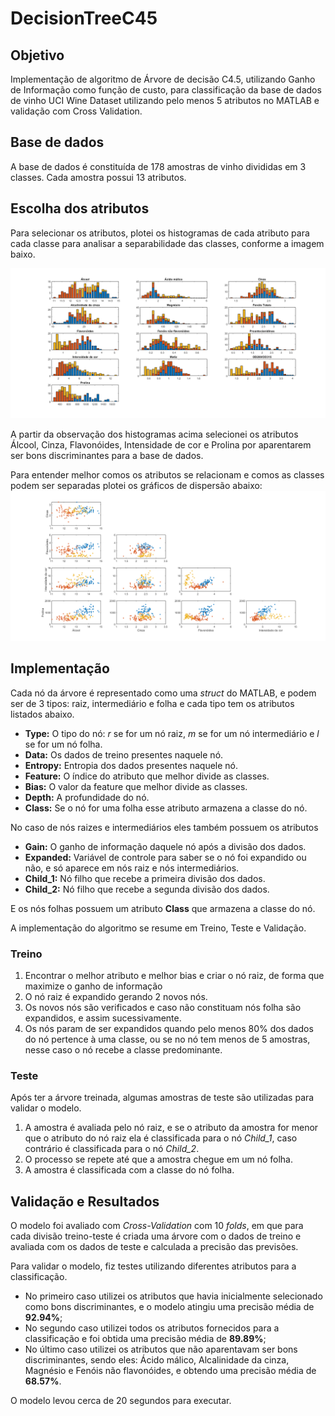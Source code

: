 # DecisionTreeC45

## Objetivo
Implementação de algoritmo de Árvore de decisão C4.5, utilizando Ganho de Informação como função de custo, para classificação da base de dados de vinho UCI Wine Dataset utilizando pelo menos 5 atributos no MATLAB e validação com Cross Validation.

## Base de dados
A base de dados é constituída de 178 amostras de vinho divididas em 3 classes. Cada amostra possui 13 atributos.

## Escolha dos atributos
Para selecionar os atributos, plotei os histogramas de cada atributo para cada classe para analisar a separabilidade das classes, conforme a imagem baixo.

![Histogramas](https://github.com/Igorlinharesb/DecisionTreeC45/blob/master/images/histograms.png)

 A partir da observação dos histogramas acima selecionei os atributos Álcool, Cinza, Flavonóides, Intensidade de cor e Prolina por aparentarem ser bons discriminantes para a base de dados.
 
 Para entender melhor comos os atributos se relacionam e comos as classes podem ser separadas plotei os gráficos de dispersão abaixo:
 ![Pairplots](https://github.com/Igorlinharesb/DecisionTreeC45/blob/master/images/scatter_plots.png)
 
 ## Implementação
 Cada nó da árvore é representado como uma *struct* do MATLAB, e podem ser de 3 tipos: raiz, intermediário e folha e cada tipo tem os atributos listados abaixo.
 
 * **Type:** O tipo do nó: *r* se for um nó raiz, *m* se for um nó intermediário e *l* se for um nó folha.
 * **Data:** Os dados de treino presentes naquele nó.
 * **Entropy:** Entropia dos dados presentes naquele nó.
 * **Feature:** O índice do atributo que melhor divide as classes.
 * **Bias:** O valor da feature que melhor divide as classes.
 * **Depth:** A profundidade do nó.
 * **Class:** Se o nó for uma folha esse atributo armazena a classe do nó.
 
 No caso de nós raizes e intermediários eles também possuem os atributos

 * **Gain:** O ganho de informação daquele nó após a divisão dos dados.
 * **Expanded:** Variável de controle para saber se o nó foi expandido ou não, e só aparece em nós raiz e nós intermediários.
 * **Child_1:** Nó filho que recebe a primeira divisão dos dados.
 * **Child_2:** Nó filho que recebe a segunda divisão dos dados.
 
 E os nós folhas possuem um atributo **Class** que armazena a classe do nó. 
 
 A implementação do algoritmo se resume em Treino, Teste e Validação.
 
 ### Treino
 1. Encontrar o melhor atributo e melhor bias e criar o nó raiz, de forma que maximize o ganho de informação
 2. O nó raiz é expandido gerando 2 novos nós.
 3. Os novos nós são verificados e caso não constituam nós folha são expandidos, e assim sucessivamente.
 4. Os nós param de ser expandidos quando pelo menos 80% dos dados do nó pertence à uma classe, ou se no nó tem menos de 5 amostras, nesse caso o nó recebe a classe predominante.
 
 ### Teste
 Após ter a árvore treinada, algumas amostras de teste são utilizadas para validar o modelo.
 1. A amostra é avaliada pelo nó raiz, e se o atributo da amostra for menor que o atributo do nó raiz ela é classificada para o nó *Child_1*, caso contrário é classificada para o nó *Child_2*.
 2. O processo se repete até que a amostra chegue em um nó folha.
 3. A amostra é classificada com a classe do nó folha.
 
 ## Validação e Resultados
 O modelo foi avaliado com *Cross-Validation* com 10 *folds*, em que para cada divisão treino-teste é criada uma árvore com o dados de treino e avaliada com os dados de teste e calculada a precisão das previsões. 
 
 Para validar o modelo, fiz testes utilizando diferentes atributos para a classificação. 
 * No primeiro caso utilizei os atributos que havia inicialmente selecionado como bons discriminantes, e o modelo atingiu uma precisão média de **92.94%**;
 * No segundo caso utilizei todos os atributos fornecidos para a classificação e foi obtida uma precisão média de **89.89%**;
 * No último caso utilizei os atributos que não aparentavam ser bons discriminantes, sendo eles: Ácido málico, Alcalinidade da cinza, Magnésio e Fenóis não flavonóides, e obtendo uma precisão média de **68.57%**.
 
 O modelo levou cerca de 20 segundos para executar.
